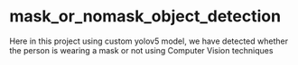# mask_or_nomask_object_detection
Here in this project using custom yolov5 model, we have detected whether the person is wearing a mask or not using Computer Vision techniques
